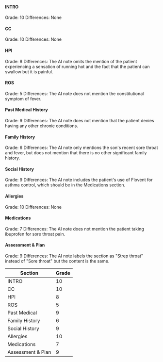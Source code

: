 #### INTRO
Grade: 10
Differences: None

#### CC
Grade: 10
Differences: None

#### HPI
Grade: 8
Differences: The AI note omits the mention of the patient experiencing a sensation of running hot and the fact that the patient can swallow but it is painful.

#### ROS
Grade: 5
Differences: The AI note does not mention the constitutional symptom of fever.

#### Past Medical History
Grade: 9
Differences: The AI note does not mention that the patient denies having any other chronic conditions.

#### Family History
Grade: 6
Differences: The AI note only mentions the son's recent sore throat and fever, but does not mention that there is no other significant family history.

#### Social History
Grade: 9
Differences: The AI note includes the patient's use of Flovent for asthma control, which should be in the Medications section.

#### Allergies
Grade: 10
Differences: None

#### Medications
Grade: 7
Differences: The AI note does not mention the patient taking ibuprofen for sore throat pain.

#### Assessment & Plan
Grade: 9
Differences: The AI note labels the section as "Strep throat" instead of "Sore throat" but the content is the same.

| Section          | Grade |
|------------------|-------|
| INTRO            | 10    |
| CC               | 10    |
| HPI              | 8     |
| ROS              | 5     |
| Past Medical     | 9     |
| Family History   | 6     |
| Social History   | 9     |
| Allergies        | 10    |
| Medications      | 7     |
| Assessment & Plan| 9     |